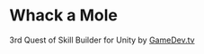 # Whack a Mole
3rd Quest of Skill Builder for Unity by [GameDev.tv](https://www.gamedev.tv/p/skill-builder-s1)
